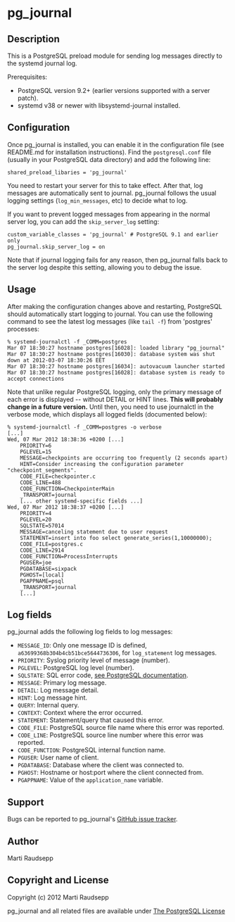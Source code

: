 pg\_journal
===========

Description
-----------

This is a PostgreSQL preload module for sending log messages directly to the
systemd journal log.

Prerequisites:

* PostgreSQL version 9.2+ (earlier versions supported with a server patch).
* systemd v38 or newer with libsystemd-journal installed.

Configuration
-------------

Once pg\_journal is installed, you can enable it in the configuration file (see
README.md for installation instructions). Find the `postgresql.conf` file
(usually in your PostgreSQL data directory) and add the following line:

    shared_preload_libaries = 'pg_journal'

You need to restart your server for this to take effect. After that, log
messages are automatically sent to journal. pg\_journal follows the usual
logging settings (`log_min_messages`, etc) to decide what to log.

If you want to prevent logged messages from appearing in the normal server log,
you can add the `skip_server_log` setting:

    custom_variable_classes = 'pg_journal' # PostgreSQL 9.1 and earlier only
    pg_journal.skip_server_log = on

Note that if journal logging fails for any reason, then pg\_journal falls back
to the server log despite this setting, allowing you to debug the issue.

Usage
-----

After making the configuration changes above and restarting, PostgreSQL should
automatically start logging to journal. You can use the following command to
see the latest log messages (like `tail -f`) from 'postgres' processes:

    % systemd-journalctl -f _COMM=postgres
    Mar 07 18:30:27 hostname postgres[16028]: loaded library "pg_journal"
    Mar 07 18:30:27 hostname postgres[16030]: database system was shut down at 2012-03-07 18:30:26 EET
    Mar 07 18:30:27 hostname postgres[16034]: autovacuum launcher started
    Mar 07 18:30:27 hostname postgres[16028]: database system is ready to accept connections

Note that unlike regular PostgreSQL logging, only the primary message of each
error is displayed -- without DETAIL or HINT lines. **This will probably change
in a future version.** Until then, you need to use journalctl in the verbose
mode, which displays all logged fields (documented below):

    % systemd-journalctl -f _COMM=postgres -o verbose
    [...]
    Wed, 07 Mar 2012 18:38:36 +0200 [...]
        PRIORITY=6
        PGLEVEL=15
        MESSAGE=checkpoints are occurring too frequently (2 seconds apart)
        HINT=Consider increasing the configuration parameter "checkpoint_segments".
        CODE_FILE=checkpointer.c
        CODE_LINE=488
        CODE_FUNCTION=CheckpointerMain
        _TRANSPORT=journal
        [... other systemd-specific fields ...]
    Wed, 07 Mar 2012 18:38:37 +0200 [...]
        PRIORITY=4
        PGLEVEL=20
        SQLSTATE=57014
        MESSAGE=canceling statement due to user request
        STATEMENT=insert into foo select generate_series(1,10000000);
        CODE_FILE=postgres.c
        CODE_LINE=2914
        CODE_FUNCTION=ProcessInterrupts
        PGUSER=joe
        PGDATABASE=sixpack
        PGHOST=[local]
        PGAPPNAME=psql
        _TRANSPORT=journal
        [...]

Log fields
----------

pg\_journal adds the following log fields to log messages:

* `MESSAGE_ID`: Only one message ID is defined,
  `a63699368b304b4cb51bce5644736306`, for `log_statement` log messages.
* `PRIORITY`: Syslog priority level of message (number).
* `PGLEVEL`: PostgreSQL log level (number).
* `SQLSTATE`: SQL error code, [see PostgreSQL
  documentation](http://www.postgresql.org/docs/current/static/errcodes-appendix.html).
* `MESSAGE`: Primary log message.
* `DETAIL`: Log message detail.
* `HINT`: Log message hint.
* `QUERY`: Internal query.
* `CONTEXT`: Context where the error occurred.
* `STATEMENT`: Statement/query that caused this error.
* `CODE_FILE`: PostgreSQL source file name where this error was reported.
* `CODE_LINE`: PostgreSQL source line number where this error was reported.
* `CODE_FUNCTION`: PostgreSQL internal function name.
* `PGUSER`: User name of client.
* `PGDATABASE`: Database where the client was connected to.
* `PGHOST`: Hostname or host:port where the client connected from.
* `PGAPPNAME`: Value of the `application_name` variable.

Support
-------

  Bugs can be reported to pg\_journal's [GitHub issue
  tracker](https://github.com/intgr/pg_journal/issues).

Author
------

Marti Raudsepp

Copyright and License
---------------------

Copyright (c) 2012 Marti Raudsepp

pg\_journal and all related files are available under [The PostgreSQL
License](http://www.opensource.org/licenses/PostgreSQL)

